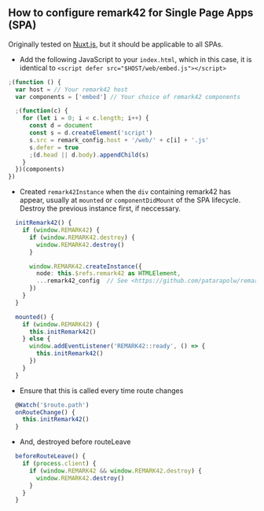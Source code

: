 ## How to configure remark42 for Single Page Apps (SPA)

Originally tested on [Nuxt.js](https://nuxtjs.org/), but it should be applicable to all SPAs.

- Add the following JavaScript to your `index.html`, which in this case, it is identical to `<script defer src="$HOST/web/embed.js"></script>`

```js
;(function () {
  var host = // Your remark42 host
  var components = ['embed'] // Your choice of remark42 components

  ;(function(c) {
    for (let i = 0; i < c.length; i++) {
      const d = document
      const s = d.createElement('script')
      s.src = remark_config.host + '/web/' + c[i] + '.js'
      s.defer = true
      ;(d.head || d.body).appendChild(s)
    }
  })(components)
})
```

- Created `remark42Instance` when the `div` containing remark42 has appear, usually at `mounted` or `componentDidMount` of the SPA lifecycle. Destroy the previous instance first, if neccessary.

```ts
  initRemark42() {
    if (window.REMARK42) {
      if (window.REMARK42.destroy) {
        window.REMARK42.destroy()
      }

      window.REMARK42.createInstance({
        node: this.$refs.remark42 as HTMLElement,
        ...remark42_config  // See <https://github.com/patarapolw/remark42#setup-on-your-website>
      })
    }
  }

  mounted() {
    if (window.REMARK42) {
      this.initRemark42()
    } else {
      window.addEventListener('REMARK42::ready', () => {
        this.initRemark42()
      })
    }
  }
```

- Ensure that this is called every time route changes

```ts
  @Watch('$route.path')
  onRouteChange() {
    this.initRemark42()
  }
```

- And, destroyed before routeLeave

```ts
  beforeRouteLeave() {
    if (process.client) {
      if (window.REMARK42 && window.REMARK42.destroy) {
        window.REMARK42.destroy()
      }
    }
  }
```
